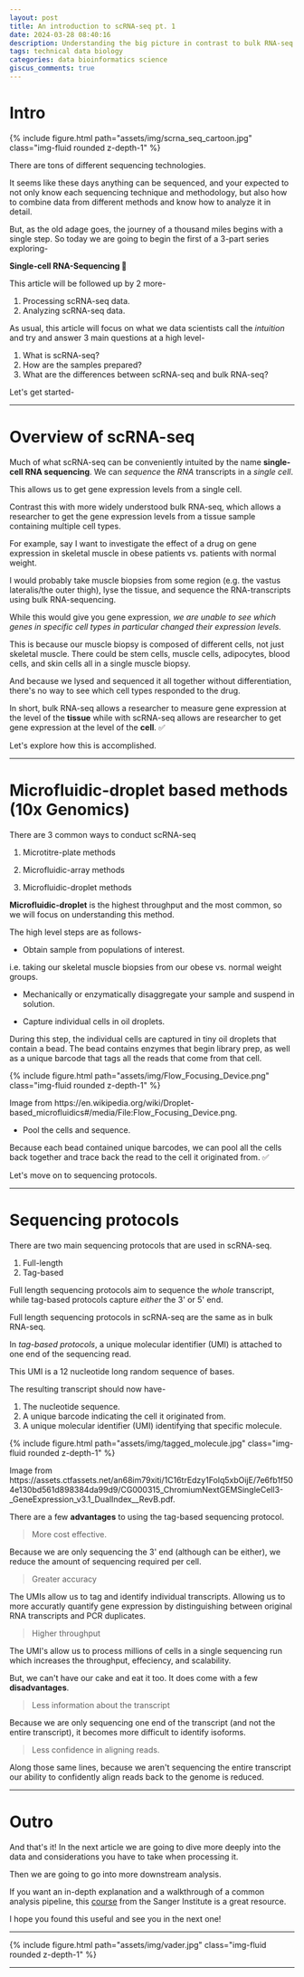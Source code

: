 ```yaml
---
layout: post
title: An introduction to scRNA-seq pt. 1
date: 2024-03-28 08:40:16
description: Understanding the big picture in contrast to bulk RNA-seq
tags: technical data biology
categories: data bioinformatics science
giscus_comments: true
---
```


# Intro

<div class="row mt-3">
   <div class="col-sm mt-3 mt-md-0">
       {% include figure.html path="assets/img/scrna_seq_cartoon.jpg" class="img-fluid rounded z-depth-1" %}
   </div>
</div>

There are tons of different sequencing technologies.

It seems like these days anything can be sequenced, and your expected to not only know each sequencing technique and methodology, but also how to combine data from different methods and know how to analyze it in detail.

But, as the old adage goes, the journey of a thousand miles begins with a single step. So today we are going to begin the first of a 3-part series exploring-

**Single-cell RNA-Sequencing 🧬**

This article will be followed up by 2 more-

1. Processing scRNA-seq data.
2. Analyzing scRNA-seq data.

As usual, this article will focus on what we data scientists call the _intuition_ and try and answer 3 main questions at a high level-

1. What is scRNA-seq?
2. How are the samples prepared?
3. What are the differences between scRNA-seq and bulk RNA-seq?

Let's get started-

<hr>

# Overview of scRNA-seq

Much of what scRNA-seq can be conveniently intuited by the name **single-cell RNA sequencing**. We can _sequence_ the _RNA_ transcripts in a _single cell_.

This allows us to get gene expression levels from a single cell.

Contrast this with more widely understood bulk RNA-seq, which allows a researcher to get the gene expression levels from a tissue sample containing multiple cell types.

For example, say I want to investigate the effect of a drug on gene expression in skeletal muscle in obese patients vs. patients with normal weight. 

I would probably take muscle biopsies from some region (e.g. the vastus lateralis/the outer thigh), lyse the tissue, and sequence the RNA-transcripts using bulk RNA-sequencing.

While this would give you gene expression, *we are unable to see which genes in specific cell types in particular changed their expression levels.*

This is because our muscle biopsy is composed of different cells, not just skeletal muscle. There could be stem cells, muscle cells, adipocytes, blood cells, and skin cells all in a single muscle biopsy. 

And because we lysed and sequenced it all together without differentiation, there's no way to see which cell types responded to the drug.

In short, bulk RNA-seq allows a researcher to measure gene expression at the level of the **tissue** while with scRNA-seq allows are researcher to get gene expression at the level of the **cell**. ✅

Let's explore how this is accomplished.

<hr>

# Microfluidic-droplet based methods (10x Genomics)

There are 3 common ways to conduct scRNA-seq

1. Microtitre-plate methods

2. Microfluidic-array methods

3. Microfluidic-droplet methods

**Microfluidic-droplet** is the highest throughput and the most common, so we will focus on understanding this method.


The high level steps are as follows-

- Obtain sample from populations of interest.

i.e. taking our skeletal muscle biopsies from our obese vs. normal weight groups.

- Mechanically or enzymatically disaggregate your sample and suspend in solution.

- Capture individual cells in oil droplets.

During this step, the individual cells are captured in tiny oil droplets that contain a bead. The bead contains enzymes that begin library prep, as well as a unique barcode that tags all the reads that come from that cell.

<div class="row mt-3">
   <div class="col-sm mt-3 mt-md-0">
       {% include figure.html path="assets/img/Flow_Focusing_Device.png" class="img-fluid rounded z-depth-1" %}
       <p class="text-center">Image from https://en.wikipedia.org/wiki/Droplet-based_microfluidics#/media/File:Flow_Focusing_Device.png.</p>
   </div>
</div>

- Pool the cells and sequence.

Because each bead contained unique barcodes, we can pool all the cells back together and trace back the read to the cell it originated from. ✅

Let's move on to sequencing protocols.

<hr>

# Sequencing protocols

There are two main sequencing protocols that are used in scRNA-seq.

1. Full-length
2. Tag-based

Full length sequencing protocols aim to sequence the _whole_ transcript, while tag-based protocols capture _either_ the 3' or 5' end.

Full length sequencing protocols in scRNA-seq are the same as in bulk RNA-seq.

In *tag-based protocols*, a unique molecular identifier (UMI) is attached to one end of the sequencing read. 

This UMI is a 12 nucleotide long random sequence of bases.

The resulting transcript should now have-

1. The nucleotide sequence.
2. A unique barcode indicating the cell it originated from.
3. A unique molecular identifier (UMI) identifying that specific molecule.

<div class="row mt-3">
    <div class="col-sm mt-3 mt-md-0">
        {% include figure.html path="assets/img/tagged_molecule.jpg" class="img-fluid rounded z-depth-1" %}
        <p class="text-center">Image from https://assets.ctfassets.net/an68im79xiti/1C16trEdzy1Folq5xbOijE/7e6fb1f504e130bd561d898384da99d9/CG000315_ChromiumNextGEMSingleCell3-_GeneExpression_v3.1_DualIndex__RevB.pdf.</p>
    </div>
</div>

There are a few **advantages** to using the tag-based sequencing protocol.

> More cost effective.

Because we are only sequencing the 3' end (although can be either), we reduce the amount of sequencing required per cell.

> Greater accuracy

The UMIs allow us to tag and identify individual transcripts. Allowing us to more accuratly quantify gene expression by distinguishing between original RNA transcripts and PCR duplicates.

> Higher throughput

The UMI's allow us to process millions of cells in a single sequencing run which increases the throughput, effeciency, and scalability.

But, we can't have our cake and eat it too. It does come with a few **disadvantages**.

> Less information about the transcript

Because we are only sequencing one end of the transcript (and not the entire transcript), it becomes more difficult to identify isoforms.

> Less confidence in aligning reads.

Along those same lines, because we aren't sequencing the entire transcript our ability to confidently align reads back to the genome is reduced.

<hr>

# Outro

And that's it! In the next article we are going to dive more deeply into the data and considerations you have to take when processing it. 

Then we are going to go into more downstream analysis.

If you want an in-depth explanation and a walkthrough of a common analysis pipeline, this [course](https://www.singlecellcourse.org/introduction-to-single-cell-rna-seq.html) from the Sanger Institute is a great resource.

I hope you found this useful and see you in the next one!

<hr>

<div class="row mt-3">
    <div class="col-sm mt-3 mt-md-0">
        {% include figure.html path="assets/img/vader.jpg" class="img-fluid rounded z-depth-1" %}
    </div>
</div>

<script type="text/javascript" src="https://cdnjs.buymeacoffee.com/1.0.0/button.prod.min.js" data-name="bmc-button" data-slug="jdickinson" data-color="#5F7FFF" data-emoji=""  data-font="Lato" data-text="Buy me a coffee" data-outline-color="#000000" data-font-color="#ffffff" data-coffee-color="#FFDD00" ></script>

<hr>
